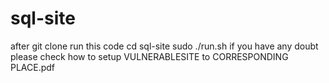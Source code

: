 # sql-site
after git clone 
run this code
cd sql-site
sudo ./run.sh
if you have any doubt please check how to setup VULNERABLESITE to CORRESPONDING PLACE.pdf
